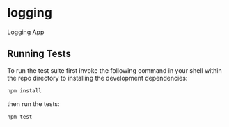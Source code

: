 logging
=======

Logging App

## Running Tests

To run the test suite first invoke the following command in your shell within the repo directory to
installing the development dependencies:

```sh
npm install
```

then run the tests:

```sh
npm test
```
